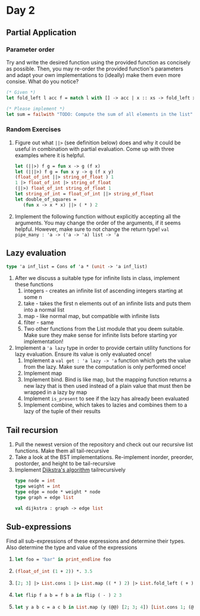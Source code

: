 # Day 2
## Partial Application
### Parameter order
Try and write the desired function using the provided function as concisely as possible. Then, you may re-order the provided function's parameters and adapt your own implementations to (ideally) make them even more consise. What do you notice?

```ocaml
(* Given *)
let fold_left l acc f = match l with [] -> acc | x :: xs -> fold_left xs (f acc x) f

(* Please implement *)
let sum = failwith "TODO: Compute the sum of all elements in the list"
```

### Random Exercises

1. Figure out what `||>` (see definition below) does and why it could be useful in combination with partial evaluation. Come up with three examples where it is helpful.
   ```ocaml
   let (||>) f g = fun x -> g (f x)
   let (|||>) f g = fun x y -> g (f x y)
   (float_of_int ||> string_of_float ) 1
   1 |> float_of_int |> string_of_float
   (||>) float_of_int string_of_float 1
   let string_of_int = float_of_int ||> string_of_float
   let double_of_squares =
      (fun x -> x * x) ||> ( * ) 2
   ```
2. Implement the following function without explicitly accepting all the arguments. You may change the order of the arguments, if it seems helpful. However, make sure to not change the return type! `val pipe_many : 'a -> ('a -> 'a) list -> 'a`

## Lazy evaluation
```ocaml
type 'a inf_list = Cons of 'a * (unit -> 'a inf_list)
```
1. After we discuss a suitable type for infinite lists in class, implement these functions
   1. integers - creates an infinite list of ascending integers starting at some n
   2. take - takes the first n elements out of an infinite lists and puts them into a normal list
   3. map - like normal map, but compatible with infinite lists
   4. filter - same
   5. Two other functions from the List module that you deem suitable. Make sure they make sense for infinite lists before starting yor implementation!
2. Implement a `'a lazy` type in order to provide certain utility functions for lazy evaluation. Ensure its value is only evaluated once!
   1. Implement a `val get : 'a lazy -> 'a` function which gets the value from the lazy. Make sure the computation is only performed once!
   2. Implement map
   3. Implement bind. Bind is like map, but the mapping function returns a new lazy that is then used instead of a plain value that must then be wrapped in a lazy by map
   4. Implement `is_present` to see if the lazy has already been evaluated
   5. Implement combine, which takes to lazies and combines them to a lazy of the tuple of their results

## Tail recursion
1. Pull the newest version of the repository and check out our recursive list functions. Make them all tail-recursive
2. Take a look at the BST implementations. Re-implement inorder, preorder, postorder, and height to be tail-recursive
3. Implement [Dijkstra's algorithm](https://en.wikipedia.org/wiki/Dijkstra%27s_algorithm) tailrecursively
   ```ocaml
   type node = int
   type weight = int
   type edge = node * weight * node
   type graph = edge list

   val dijkstra : graph -> edge list
   ```

## Sub-expressions
Find all sub-expressions of these expressions and determine their types. Also determine the type and value of the expressions 

1. ```ocaml
   let foo = "bar" in print_endline foo
    ```
2. ```ocaml
   (float_of_int (1 + 2)) *. 3.5
   ```
3. ```ocaml
   [2; 3] |> List.cons 1 |> List.map (( * ) 2) |> List.fold_left ( + ) 0
    ```
4. ```ocaml
   let flip f a b = f b a in flip ( - ) 2 3
    ```
5. ```ocaml
   let y a b c = a c b in List.map (y (@@) [2; 3; 4]) [List.cons 1; (@) [0; 4]]
   ```
